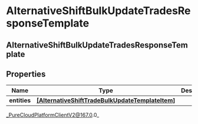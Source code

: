 # AlternativeShiftBulkUpdateTradesResponseTemplate

## AlternativeShiftBulkUpdateTradesResponseTemplate

## Properties

|Name | Type | Description | Notes|
|------------ | ------------- | ------------- | -------------|
| **entities** | [**[AlternativeShiftTradeBulkUpdateTemplateItem]**]([AlternativeShiftTradeBulkUpdateTemplateItem]) |  | [optional] |



_PureCloudPlatformClientV2@167.0.0_
